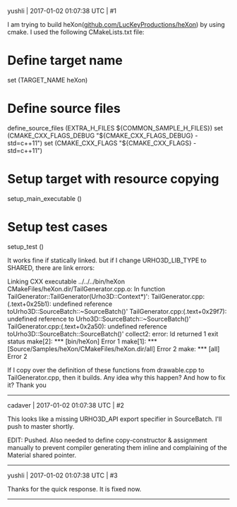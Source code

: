 yushli | 2017-01-02 01:07:38 UTC | #1

I am trying to build heXon([github.com/LucKeyProductions/heXon](https://github.com/LucKeyProductions/heXon)) by using cmake. I used the following CMakeLists.txt file:

# Define target name
set (TARGET_NAME heXon)

# Define source files
define_source_files (EXTRA_H_FILES ${COMMON_SAMPLE_H_FILES})
set (CMAKE_CXX_FLAGS_DEBUG "${CMAKE_CXX_FLAGS_DEBUG} -std=c++11")
set (CMAKE_CXX_FLAGS "${CMAKE_CXX_FLAGS} -std=c++11")
# Setup target with resource copying
setup_main_executable ()
# Setup test cases
setup_test ()


It works fine if statically linked. but if I change URHO3D_LIB_TYPE to SHARED, there are link errors:

Linking CXX executable ../../../bin/heXon
CMakeFiles/heXon.dir/TailGenerator.cpp.o: In function TailGenerator::TailGenerator(Urho3D::Context*)': TailGenerator.cpp:(.text+0x25b1): undefined reference toUrho3D::SourceBatch::~SourceBatch()'
TailGenerator.cpp:(.text+0x29f7): undefined reference to Urho3D::SourceBatch::~SourceBatch()' TailGenerator.cpp:(.text+0x2a50): undefined reference toUrho3D::SourceBatch::SourceBatch()'
collect2: error: ld returned 1 exit status
make[2]: *** [bin/heXon] Error 1
make[1]: *** [Source/Samples/heXon/CMakeFiles/heXon.dir/all] Error 2
make: *** [all] Error 2

If I copy over the definition of these functions from drawable.cpp to TailGenerator.cpp, then it builds. 
Any idea why this happen? And how to fix it? Thank you

-------------------------

cadaver | 2017-01-02 01:07:38 UTC | #2

This looks like a missing URHO3D_API export specifier in SourceBatch. I'll push to master shortly.

EDIT: Pushed. Also needed to define copy-constructor & assignment manually to prevent compiler generating them inline and complaining of the Material shared pointer.

-------------------------

yushli | 2017-01-02 01:07:38 UTC | #3

Thanks for the quick response. It is fixed now.

-------------------------

